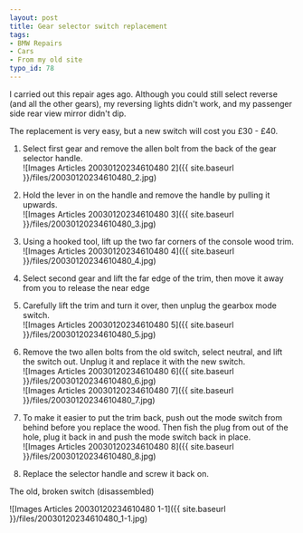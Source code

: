 ```yaml
---
layout: post
title: Gear selector switch replacement
tags:
- BMW Repairs
- Cars
- From my old site
typo_id: 78
---
```

I carried out this repair ages ago.  Although you could still select reverse (and all the other gears), my reversing lights didn't work, and my passenger side rear view mirror didn't dip.
<!-- read more -->

The replacement is very easy, but a new switch will cost you &pound;30 - &pound;40.

1. Select first gear and remove the allen bolt from the back of the gear selector handle.  
![Images Articles 20030120234610480 2]({{ site.baseurl }}/files/20030120234610480_2.jpg)

2. Hold the lever in on the handle and remove the handle by pulling it upwards.  
![Images Articles 20030120234610480 3]({{ site.baseurl }}/files/20030120234610480_3.jpg)

3. Using a hooked tool, lift up the two far corners of the console wood trim.  
![Images Articles 20030120234610480 4]({{ site.baseurl }}/files/20030120234610480_4.jpg)

4. Select second gear and lift the far edge of the trim, then move it away from you to release the near edge
5. Carefully lift the trim and turn it over, then unplug the gearbox mode switch.  
![Images Articles 20030120234610480 5]({{ site.baseurl }}/files/20030120234610480_5.jpg)

6. Remove the two allen bolts from the old switch, select neutral, and lift the switch out. Unplug it and replace it with the new switch.  
![Images Articles 20030120234610480 6]({{ site.baseurl }}/files/20030120234610480_6.jpg)  
![Images Articles 20030120234610480 7]({{ site.baseurl }}/files/20030120234610480_7.jpg)

7. To make it easier to put the trim back, push out the mode switch from behind before you replace the wood. Then fish the plug from out of the hole, plug it back in and push the mode switch back in place.  
![Images Articles 20030120234610480 8]({{ site.baseurl }}/files/20030120234610480_8.jpg)

8. Replace the selector handle and screw it back on.

The old, broken switch (disassembled)

![Images Articles 20030120234610480 1-1]({{ site.baseurl }}/files/20030120234610480_1-1.jpg)

